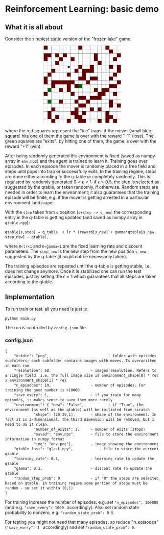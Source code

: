 # Reinforcement Learning: basic demo

## What it is all about

Consider the simplest static version of the "frozen lake" game:

<p align="center">
  <img src="png/000000/0000.png" width=50% />
</p>

where the red squares represent the "ice" traps: if the mover (small blue square) hits one of them the game is over with the reward "-1" (lose). The green squares are "exits": by hitting one of them, the game is over with the reward "+1" (win). 

After being randomly generated the environment is fixed (saved as numpy array in `env.npz`) and the agent is trained to learn it. Training goes over episodes. In each episode the mover is randomly placed in a free field and steps until pops into trap or successfully exits. In the training regime, steps are done either according to the q-table or completely randomly. This is regulated by randomly generated $0<\epsilon<1$: if $\epsilon>0.5$, the step is selected as suggested by the qtable, or taken randomly, if otherwise. Random steps are needed in order to learn the environment; it also guarantees that the training episode will be finite, e.g. if the mover is getting arrested in a particular environment landscape.

With the `step` taken from `s` position (`s+step -> s_new`) the corresponding entry in the q-table is getting updated (and saved as numpy array in `qtable.npy`):
```
qtable[s,step] = q_table  + lr * (reward[s_new] + gamma*qtable[s_new, step_new] - qtable), 
```
where `0<lr<1` and `0<gamma<1`  are the fixed learning rate and discount parameters.  The `step_new` is the new step from the new position `s_new` suggested by the q-table (it might not be necessarily taken).

The training episodes are repeated until the q-table is getting stable, i.e. does not change anymore. Once it is stabilized one can run the test episodes, just by setting the $\epsilon=1$  which guarantees that all steps are taken according to the qtable.



## Implementation

To run train or test, all you need is just to:
```
python main.py
```
The run is controlled by `config.json` file.

### config.json

```
{
    "outdir": "png",                           - folder with episodes subfolders; each subfolder contains images with moves. Is overwritten in each run
    "resolution": 50,			       - images resolution. Refers to a single field, i.e. the full image size is environment_shape[0] * res x environment_shape[1] * res 
    "n_episodes": 10,			       - number of episodes. For training the good number is >10000
    "save_every": 1,			       - if you train for many episodes, it makes sense to save them more rarely
    "environment": { "new": "False",	       - if "True", the environment (as well as the qtable) will be initiated from scratch 
		     "shape": [20,20,1],       - shape of the environment. In fact it is 2-dimensional: the third dimension will be removed, but I need to do it clean. 
		     "number_of_exits": 3,     - number of exits (stops)
		     "saved": "env.npz",       - file to store the environment information in numpy format
		     "img": "env.png"},	       - image showing the environment
    "qtable_last": "qlast.npy",		       - file to store the current qtable
    "learning_rate": 0.1,		       - learning rate to update the qtable
    "gamma": 0.1,    			       - discout rate to update the qtable
    "random_step_prob": 0		       - if "0" the steps are selected based on qtable. In training regime some portion of steps must be random - so set it within (0,1) 
}
```

For training increase the number of episodes: e.g. set `"n_episodes": 100000` (and e.g. `"save_every": 1000 ` accordingly). Also set random state probability to nonzero, e.g. `"random_state_prob": 0.5`.

For testing you might not need that many episodes, so reduce "n_episodes" (`"save_every": 1 ` accordingly) and set `"random_state_prob": 0`.

